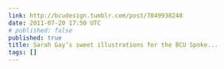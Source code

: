 ```yaml
---
link: http://bcudesign.tumblr.com/post/7849938248
date: 2011-07-20 17:50 UTC
# published: false
published: true
title: Sarah Gay’s sweet illustrations for the BCU Spoke...
tags: []
---
```



